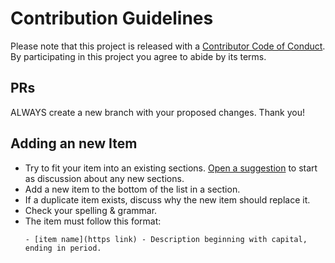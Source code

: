# Contribution Guidelines

Please note that this project is released with a [Contributor Code of Conduct](CODE_OF_CONDUCT.md). By participating in this project you agree to abide by its terms.

## PRs

ALWAYS create a new branch with your proposed changes. Thank you!

## Adding an new Item

- Try to fit your item into an existing sections. [Open a suggestion](https://github.com/TODO_YOUR_REPO_NAME_HERE/issues/new) to start as discussion about any new sections.
- Add a new item to the bottom of the list in a section.
- If a duplicate item exists, discuss why the new item should replace it.
- Check your spelling & grammar.
- The item must follow this format:
  ```
  - [item name](https link) - Description beginning with capital, ending in period.
  ```
